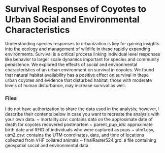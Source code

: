 # Survival Responses of Coyotes to Urban Social and Environmental Characteristics

Understanding species responses to urbanization is key for gaining insights into 
the ecology and management of wildlife in these rapidly expanding environments. 
Survival is a critical process linking individual level responses like behavior 
to larger scale dynamics important for species and community persistence. We 
explored the effects of social and environmental characteristics of an urban environment on survival in coyotes. We found that natural habitat availability has a positive effect on survival in these urban coyotes and evidence that disturbed habitat, those with moderate levels of human disturbance, may increase survival as well. 

### Files
I do not have authorization to share the data used in the analysis; however,
I describe their contents below in case you want to recreate the analysis with
your own data.
~ mortality.csv: contains data on the approximate date of death for coyotes 
recovered postmortem
~ parent_pup_ids: approximate birth date and RFID of individuals who were 
captured as pups
~ utm1.csv, utm2.csv: contains the UTM coordinates, date, and time of locations
collected from VHF collared animals
~ finalRaster524.grd: a file containing geospatial social and environmental data


